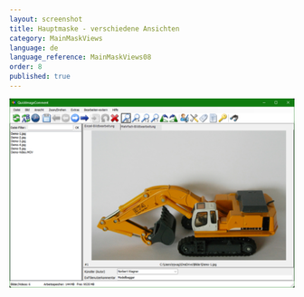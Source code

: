 ```yaml
---
layout: screenshot
title: Hauptmaske - verschiedene Ansichten
category: MainMaskViews
language: de
language_reference: MainMaskViews08
order: 8
published: true
---
```

<img src="https://raw.githubusercontent.com/QuickImageComment/QuickImageComment/main/UserManual/images/Deutsch-prg/FormQuickImageComment-09.png">
